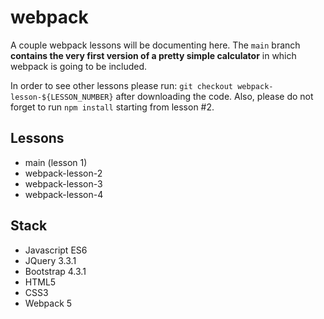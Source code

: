 # webpack

A couple webpack lessons will be documenting here.
The `main` branch **contains the very first version of a pretty simple calculator** in which webpack is going to be included.

In order to see other lessons please run:
`git checkout webpack-lesson-${LESSON_NUMBER}` after downloading the code.
Also, please do not forget to run `npm install` starting from lesson #2. 

## Lessons

- main (lesson 1)
- webpack-lesson-2
- webpack-lesson-3
- webpack-lesson-4

## Stack

- Javascript ES6
- JQuery 3.3.1
- Bootstrap 4.3.1
- HTML5
- CSS3
- Webpack 5
